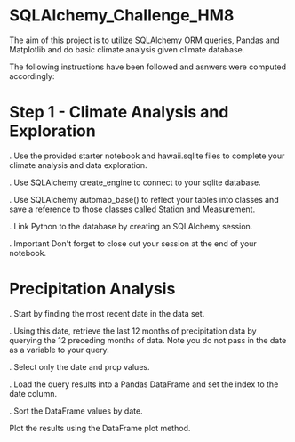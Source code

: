 # SQLAlchemy_Challenge_HM8

The aim of this project is to utilize SQLAlchemy ORM queries, Pandas and Matplotlib and do basic climate analysis given climate database.

The following instructions have been followed and asnwers were computed accordingly:

# Step 1 - Climate Analysis and Exploration

. Use the provided starter notebook and hawaii.sqlite files to complete your climate analysis and data exploration.


. Use SQLAlchemy create_engine to connect to your sqlite database.


. Use SQLAlchemy automap_base() to reflect your tables into classes and save a reference to those classes called Station and Measurement.


. Link Python to the database by creating an SQLAlchemy session.


. Important Don't forget to close out your session at the end of your notebook.

# Precipitation Analysis

. Start by finding the most recent date in the data set.


. Using this date, retrieve the last 12 months of precipitation data by querying the 12 preceding months of data. Note you do not pass in the date as a variable   to your query.


. Select only the date and prcp values.


. Load the query results into a Pandas DataFrame and set the index to the date column.


. Sort the DataFrame values by date.


Plot the results using the DataFrame plot method.

